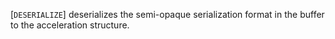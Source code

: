 [`DESERIALIZE`] deserializes
the semi-opaque serialization format in the buffer to the acceleration
structure.